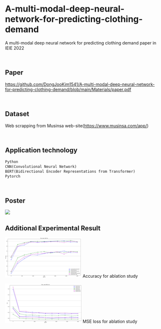 # A-multi-modal-deep-neural-network-for-predicting-clothing-demand
A multi-modal deep neural network for predicting clothing demand paper in IEIE 2022

<br/>

## Paper
https://github.com/DongJooKim1541/A-multi-modal-deep-neural-network-for-predicting-clothing-demand/blob/main/Materials/paper.pdf

<br/>

## Dataset
Web scrapping from Musinsa web-site(https://www.musinsa.com/app/)

<br/>

## Application technology
```
Python  
CNN(Convolutional Neural Network)
BERT(Bidirectional Encoder Representations from Transformer)
Pytorch  
```

<br/>

## Poster

<img src = "./Materials/poster.png" width="50%"> 

<br/>

## Additional Experimental Result

<img src = "./Materials/Additional experiment1.png" width="50%"> 
Accuracy for ablation study

<br/>
<br/>

<img src = "./Materials/Additional experiment2.png" width="50%"> 
MSE loss for ablation study
